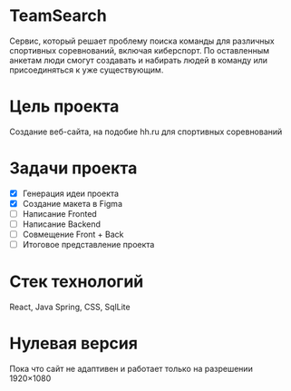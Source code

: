 # TeamSearch
Сервис, который решает проблему поиска команды для различных спортивных соревнований, включая киберспорт. По оставленным анкетам люди смогут создавать и набирать людей в команду или присоединяться к уже существующим.
# Цель проекта
Создание веб-сайта, на подобие hh.ru для спортивных соревнований
# Задачи проекта
- [x] Генерация идеи проекта
- [x] Создание макета в Figma
- [ ] Написание Fronted
- [ ] Написание Backend
- [ ] Совмещение Front + Back
- [ ] Итоговое представление проекта
# Стек технологий
React, Java Spring, CSS, SqlLite

# Нулевая версия
Пока что сайт не адаптивен и работает только на разрешении 1920×1080
